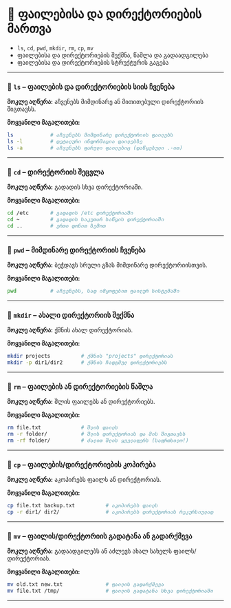 # 📁 ფაილებისა და დირექტორიების მართვა
* `ls`, `cd`, `pwd`, `mkdir`, `rm`, `cp`, `mv`
* ფაილებისა და დირექტორიების შექმნა, წაშლა და გადაადგილება
* ფაილებისა და დირექტორიების სტრუქტურის გაგება

---

### 📁 `ls` – ფაილების და დირექტორიების სიის ჩვენება

**მოკლე აღწერა:** აჩვენებს მიმდინარე ან მითითებული დირექტორიის შიგთავსს.

**მოყვანილი მაგალითები:**

```bash
ls            # აჩვენებს მიმდინარე დირექტორიის ფაილებს
ls -l         # დეტალური ინფორმაცია ფაილებზე
ls -a         # აჩვენებს ფარული ფაილებიც (დაწყებული .-ით)
```

---


### 📁 `cd` – დირექტორიის შეცვლა

**მოკლე აღწერა:** გადადის სხვა დირექტორიაში.

**მოყვანილი მაგალითები:**

```bash
cd /etc       # გადადის /etc დირექტორიაში
cd ~          # გადადის საკუთარ საწყის დირექტორიაში
cd ..         # ერთი დონით ზემოთ
```

---

### 📁 `pwd` – მიმდინარე დირექტორიის ჩვენება

**მოკლე აღწერა:** ბეჭდავს სრული გზას მიმდინარე დირექტორიისთვის.

**მოყვანილი მაგალითები:**

```bash
pwd           # აჩვენებს, სად იმყოფებით ფაილურ სისტემაში
```

---

### 📁 `mkdir` – ახალი დირექტორიის შექმნა

**მოკლე აღწერა:** ქმნის ახალ დირექტორიას.

**მოყვანილი მაგალითები:**

```bash
mkdir projects          # ქმნის "projects" დირექტორიას
mkdir -p dir1/dir2      # ქმნის ჩადგმულ დირექტორიებს
```

---


### 📁 `rm` – ფაილების ან დირექტორიების წაშლა

**მოკლე აღწერა:** შლის ფაილებს ან დირექტორიებს.

**მოყვანილი მაგალითები:**

```bash
rm file.txt             # შლის ფაილს
rm -r folder/           # შლის დირექტორიას და მის შიგთავსს
rm -rf folder/          # ძალით შლის ყველაფერს (საფრთხილო!)
```

---

### 📁 `cp` – ფაილების/დირექტორიების კოპირება

**მოკლე აღწერა:** აკოპირებს ფაილს ან დირექტორიას.

**მოყვანილი მაგალითები:**

```bash
cp file.txt backup.txt          # აკოპირებს ფაილს
cp -r dir1/ dir2/               # აკოპირებს დირექტორიას რეკურსიულად
```

---


### 📁 `mv` – ფაილის/დირექტორიის გადატანა ან გადარქმევა

**მოკლე აღწერა:** გადაადგილებს ან აძლევს ახალ სახელს ფაილს/დირექტორიას.

**მოყვანილი მაგალითები:**

```bash
mv old.txt new.txt              # ფაილის გადარქმევა
mv file.txt /tmp/               # ფაილის გადატანა სხვა დირექტორიაში
```

---